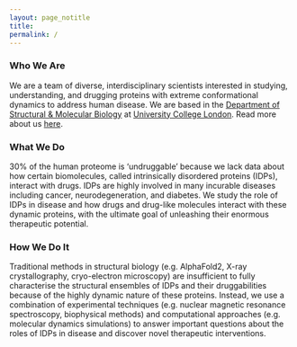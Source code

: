 ```yaml
---
layout: page_notitle
title:
permalink: /
---
```


### Who We Are

We are a team of diverse, interdisciplinary scientists interested in studying, understanding, and drugging proteins with extreme conformational dynamics to address human disease. We are based in the [Department of Structural & Molecular Biology](https://www.ucl.ac.uk/biosciences/structural-and-molecular-biology) at [University College London](https://www.ucl.ac.uk). Read more about us [here](https://gthh2.github.io/who_we_are/).

### What We Do

30% of the human proteome is ‘undruggable’ because we lack data about how certain biomolecules, called intrinsically disordered proteins (IDPs), interact with drugs. IDPs are highly involved in many incurable diseases including cancer, neurodegeneration, and diabetes. We study the role of IDPs in disease and how drugs and drug-like molecules interact with these dynamic proteins, with the ultimate goal of unleashing their enormous therapeutic potential.

### How We Do It

Traditional methods in structural biology (e.g. AlphaFold2, X-ray crystallography, cryo-electron microscopy) are insufficient to fully characterise the structural ensembles of IDPs and their druggabilities because of the highly dynamic nature of these proteins. Instead, we use a combination of experimental techniques (e.g. nuclear magnetic resonance spectroscopy, biophysical methods) and computational approaches (e.g. molecular dynamics simulations) to answer important questions about the roles of IDPs in disease and discover novel therapeutic interventions.
